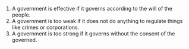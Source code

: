 1. A government is effective if it governs according to the will of the people.
2. A government is too weak if it does not do anything to regulate things like crimes or corporations.
3. A government is too strong if it governs without the consent of the governed.
<!--stackedit_data:
eyJoaXN0b3J5IjpbNDk5MTM0MjZdfQ==
-->